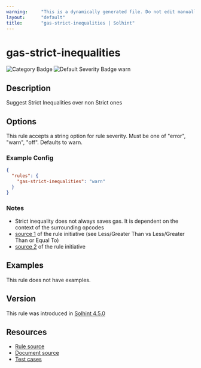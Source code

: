 ```yaml
---
warning:     "This is a dynamically generated file. Do not edit manually."
layout:      "default"
title:       "gas-strict-inequalities | Solhint"
---
```


# gas-strict-inequalities
![Category Badge](https://img.shields.io/badge/-Gas%20Consumption%20Rules-informational)
![Default Severity Badge warn](https://img.shields.io/badge/Default%20Severity-warn-yellow)

## Description
Suggest Strict Inequalities over non Strict ones

## Options
This rule accepts a string option for rule severity. Must be one of "error", "warn", "off". Defaults to warn.

### Example Config
```json
{
  "rules": {
    "gas-strict-inequalities": "warn"
  }
}
```

### Notes
- Strict inequality does not always saves gas. It is dependent on the context of the surrounding opcodes
- [source 1](https://coinsbench.com/comprehensive-guide-tips-and-tricks-for-gas-optimization-in-solidity-5380db734404) of the rule initiative (see Less/Greater Than vs Less/Greater Than or Equal To)
- [source 2](https://www.rareskills.io/post/gas-optimization?postId=c9db474a-ff97-4fa3-a51d-fe13ccb8fe3b#viewer-7b77t) of the rule initiative

## Examples
This rule does not have examples.

## Version
This rule was introduced in [Solhint 4.5.0](https://github.com/protofire/solhint/blob/v4.5.0)

## Resources
- [Rule source](https://github.com/protofire/solhint/blob/master/lib/rules/gas-consumption/gas-strict-inequalities.js)
- [Document source](https://github.com/protofire/solhint/blob/master/docs/rules/gas-consumption/gas-strict-inequalities.md)
- [Test cases](https://github.com/protofire/solhint/blob/master/test/rules/gas-consumption/gas-strict-inequalities.js)
